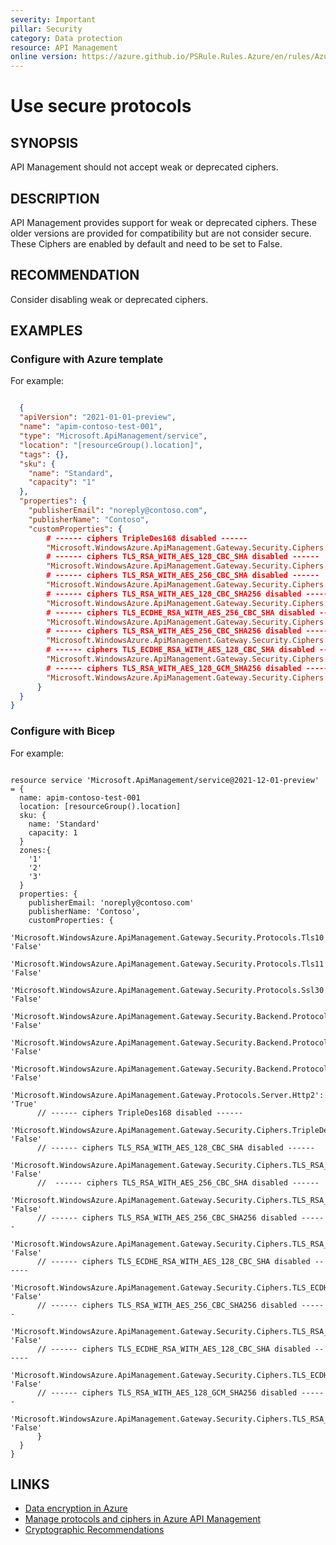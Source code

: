 ```yaml
---
severity: Important
pillar: Security
category: Data protection
resource: API Management
online version: https://azure.github.io/PSRule.Rules.Azure/en/rules/Azure.APIM.Ciphers/
---
```


# Use secure protocols

## SYNOPSIS

API Management should not accept weak or deprecated ciphers.

## DESCRIPTION

API Management provides support for weak or deprecated ciphers.
These older versions are provided for compatibility but are not consider secure.
These Ciphers are enabled by default and need to be set to False.

## RECOMMENDATION

Consider disabling weak or deprecated ciphers.
## EXAMPLES

### Configure with Azure template



For example:

```json

  {
  "apiVersion": "2021-01-01-preview",
  "name": "apim-contoso-test-001",
  "type": "Microsoft.ApiManagement/service",
  "location": "[resourceGroup().location]",
  "tags": {},
  "sku": {
    "name": "Standard",
    "capacity": "1"
  },
  "properties": {
    "publisherEmail": "noreply@contoso.com",
    "publisherName": "Contoso",
    "customProperties": {
        # ------ ciphers TripleDes168 disabled ------
        "Microsoft.WindowsAzure.ApiManagement.Gateway.Security.Ciphers.TripleDes168": "False",
        # ------ ciphers TLS_RSA_WITH_AES_128_CBC_SHA disabled ------   
        "Microsoft.WindowsAzure.ApiManagement.Gateway.Security.Ciphers.TLS_RSA_WITH_AES_128_CBC_SHA": "False",   
        # ------ ciphers TLS_RSA_WITH_AES_256_CBC_SHA disabled ------   
        "Microsoft.WindowsAzure.ApiManagement.Gateway.Security.Ciphers.TLS_RSA_WITH_AES_256_CBC_SHA": "False",   
        # ------ ciphers TLS_RSA_WITH_AES_128_CBC_SHA256 disabled ------   
        "Microsoft.WindowsAzure.ApiManagement.Gateway.Security.Ciphers.TLS_RSA_WITH_AES_128_CBC_SHA256": "False",
        # ------ ciphers TLS_ECDHE_RSA_WITH_AES_256_CBC_SHA disabled ------   
        "Microsoft.WindowsAzure.ApiManagement.Gateway.Security.Ciphers.TLS_ECDHE_RSA_WITH_AES_256_CBC_SHA": "False",  
        # ------ ciphers TLS_RSA_WITH_AES_256_CBC_SHA256 disabled ------   
        "Microsoft.WindowsAzure.ApiManagement.Gateway.Security.Ciphers.TLS_RSA_WITH_AES_256_CBC_SHA256": "False", 
        # ------ ciphers TLS_ECDHE_RSA_WITH_AES_128_CBC_SHA disabled ------   
        "Microsoft.WindowsAzure.ApiManagement.Gateway.Security.Ciphers.TLS_ECDHE_RSA_WITH_AES_128_CBC_SHA": "False", 
        # ------ ciphers TLS_RSA_WITH_AES_128_GCM_SHA256 disabled ------   
        "Microsoft.WindowsAzure.ApiManagement.Gateway.Security.Ciphers.TLS_RSA_WITH_AES_128_GCM_SHA256": "False" 
      }
  }
}


```

### Configure with Bicep


For example:

```bicep

resource service 'Microsoft.ApiManagement/service@2021-12-01-preview' = {
  name: apim-contoso-test-001
  location: [resourceGroup().location]
  sku: {
    name: 'Standard'
    capacity: 1
  }
  zones:{
    '1'
    '2'
    '3'
  }
  properties: {
    publisherEmail: 'noreply@contoso.com'
    publisherName: 'Contoso',
    customProperties: {
      'Microsoft.WindowsAzure.ApiManagement.Gateway.Security.Protocols.Tls10': 'False'
      'Microsoft.WindowsAzure.ApiManagement.Gateway.Security.Protocols.Tls11': 'False'
      'Microsoft.WindowsAzure.ApiManagement.Gateway.Security.Protocols.Ssl30': 'False'
      'Microsoft.WindowsAzure.ApiManagement.Gateway.Security.Backend.Protocols.Tls10': 'False'
      'Microsoft.WindowsAzure.ApiManagement.Gateway.Security.Backend.Protocols.Tls11': 'False'
      'Microsoft.WindowsAzure.ApiManagement.Gateway.Security.Backend.Protocols.Ssl30': 'False'
      'Microsoft.WindowsAzure.ApiManagement.Gateway.Protocols.Server.Http2': 'True'
      // ------ ciphers TripleDes168 disabled ------
      'Microsoft.WindowsAzure.ApiManagement.Gateway.Security.Ciphers.TripleDes168': 'False'
      // ------ ciphers TLS_RSA_WITH_AES_128_CBC_SHA disabled ------ 
      'Microsoft.WindowsAzure.ApiManagement.Gateway.Security.Ciphers.TLS_RSA_WITH_AES_128_CBC_SHA': 'False'
      //  ------ ciphers TLS_RSA_WITH_AES_256_CBC_SHA disabled ------ 
      'Microsoft.WindowsAzure.ApiManagement.Gateway.Security.Ciphers.TLS_RSA_WITH_AES_256_CBC_SHA': 'False'
      // ------ ciphers TLS_RSA_WITH_AES_256_CBC_SHA256 disabled ------
      'Microsoft.WindowsAzure.ApiManagement.Gateway.Security.Ciphers.TLS_RSA_WITH_AES_128_CBC_SHA256': 'False'
      // ------ ciphers TLS_ECDHE_RSA_WITH_AES_128_CBC_SHA disabled ------
      'Microsoft.WindowsAzure.ApiManagement.Gateway.Security.Ciphers.TLS_ECDHE_RSA_WITH_AES_256_CBC_SHA': 'False'
      // ------ ciphers TLS_RSA_WITH_AES_256_CBC_SHA256 disabled ------ 
      'Microsoft.WindowsAzure.ApiManagement.Gateway.Security.Ciphers.TLS_RSA_WITH_AES_256_CBC_SHA256': 'False'
      // ------ ciphers TLS_ECDHE_RSA_WITH_AES_128_CBC_SHA disabled ------
      'Microsoft.WindowsAzure.ApiManagement.Gateway.Security.Ciphers.TLS_ECDHE_RSA_WITH_AES_128_CBC_SHA': 'False'
      // ------ ciphers TLS_RSA_WITH_AES_128_GCM_SHA256 disabled ------ 
      'Microsoft.WindowsAzure.ApiManagement.Gateway.Security.Ciphers.TLS_RSA_WITH_AES_128_GCM_SHA256': 'False'
      }
  }
}

```

## LINKS

- [Data encryption in Azure](https://docs.microsoft.com/azure/architecture/framework/security/design-storage-encryption#data-in-transit)
- [Manage protocols and ciphers in Azure API Management](https://docs.microsoft.com/azure/api-management/api-management-howto-manage-protocols-ciphers)
- [Cryptographic Recommendations](https://docs.microsoft.com/security/sdl/cryptographic-recommendations)
